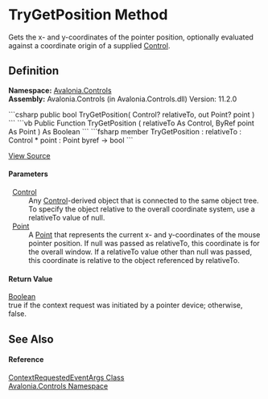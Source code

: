 # TryGetPosition Method


Gets the x- and y-coordinates of the pointer position, optionally evaluated against a coordinate origin of a supplied <a href="T_Avalonia_Controls_Control">Control</a>.



## Definition
**Namespace:** <a href="N_Avalonia_Controls">Avalonia.Controls</a>  
**Assembly:** Avalonia.Controls (in Avalonia.Controls.dll) Version: 11.2.0

<Tabs groupId="api-code-preview">
<TabItem value="csharp" label="C#">
```csharp
public bool TryGetPosition(
	Control? relativeTo,
	out Point? point
)
```
</TabItem>
<TabItem value="vb" label="VB">
```vb
Public Function TryGetPosition ( 
	relativeTo As Control,
	<OutAttribute> ByRef point As Point
) As Boolean
```
</TabItem>
<TabItem value="fsharp" label="F#">
```fsharp
member TryGetPosition : 
        relativeTo : Control * 
        point : Point byref -> bool 
```
</TabItem>
</Tabs>



<a href="https://github.com/AvaloniaUI/Avalonia/tree/master/src/Avalonia.Controls/ContextRequestedEventArgs.cs#L53" title="View the source code">View Source</a>



#### Parameters
<dl><dt>  <a href="T_Avalonia_Controls_Control">Control</a></dt><dd>Any <a href="T_Avalonia_Controls_Control">Control</a>-derived object that is connected to the same object tree. To specify the object relative to the overall coordinate system, use a relativeTo value of null.</dd><dt>  <a href="T_Avalonia_Point">Point</a></dt><dd>A <a href="T_Avalonia_Point">Point</a> that represents the current x- and y-coordinates of the mouse pointer position. If null was passed as relativeTo, this coordinate is for the overall window. If a relativeTo value other than null was passed, this coordinate is relative to the object referenced by relativeTo.</dd></dl>

#### Return Value
<a href="https://learn.microsoft.com/dotnet/api/system.boolean" target="_blank" rel="noopener noreferrer">Boolean</a>  
true if the context request was initiated by a pointer device; otherwise, false.

## See Also


#### Reference
<a href="T_Avalonia_Controls_ContextRequestedEventArgs">ContextRequestedEventArgs Class</a>  
<a href="N_Avalonia_Controls">Avalonia.Controls Namespace</a>  

